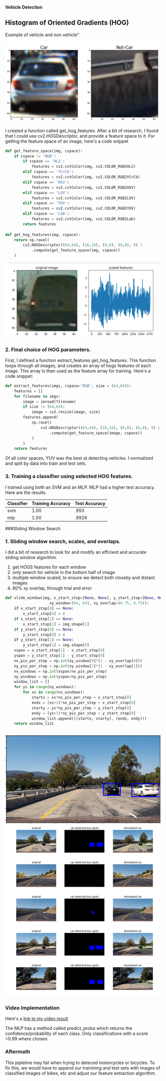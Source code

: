 **Vehicle Detection**

[//]: # (Image References)
[image1]: ./examples/car_not_car.png
[image2]: ./examples/HOG_example.jpg
[image3]: ./examples/sliding_windows.jpg
[image4]: ./examples/sliding_window.jpg
[image5]: ./examples/bboxes_and_heat.png
[image6]: ./examples/labels_map.png
[image7]: ./examples/output_bboxes.png
[video1]: ./project_video.mp4
[//]: # (Image References)

[one]: ./output_images/one.png 
[two]: ./output_images/two.png 
[three]: ./output_images/three.png 


## Histogram of Oriented Gradients (HOG)

Example of vehicle and non vehicle"

![alt text][image1]

I created a function called get_hog_features. After a bit of research, I found that I could use cv2.HOGDescriptor, and provide a feature space to it. For getting the feature space of an image, here's a code snippet

```python
def get_feature_space(img, cspace):
    if cspace != 'RGB':
        if cspace == 'HLS':
            features = cv2.cvtColor(img, cv2.COLOR_RGB2HLS)
        elif cspace == 'YCrCb':
            features = cv2.cvtColor(img, cv2.COLOR_RGB2YCrCb)
        elif cspace == 'HSV':
            features = cv2.cvtColor(img, cv2.COLOR_RGB2HSV)
        elif cspace == 'LUV':
            features = cv2.cvtColor(img, cv2.COLOR_RGB2LUV)
        elif cspace == 'YUV':
            features = cv2.cvtColor(img, cv2.COLOR_RGB2YUV)
        elif cspace == 'Lab':
            features = cv2.cvtColor(img, cv2.COLOR_RGB2Lab)
        return features

def get_hog_features(img, cspace):
    return np.ravel(
        cv2.HOGDescriptor((64,64), (16,16), (8,8), (8,8), 9) \
            .compute(get_feature_space(img, cspace))
    )
```

![alt text][two]

### 2. Final choice of HOG parameters.

First, I defined a function extract_features get_hog_features. This function loops through all images, and creates an array of hogs features of each image. This array is then used as the feature array for training.  Here's a code snippet:

```python
def extract_features(imgs, cspace='RGB', size = (64,64)):
    features = []
    for filename in imgs:
        image = imread(filename)
        if size != (64,64):
            image = cv2.resize(image, size)
        features.append(
            np.ravel(
                cv2.HOGDescriptor((64,64), (16,16), (8,8), (8,8), 9) \
                    .compute(get_feature_space(image, cspace))
            )
        )
    return features
```


Of all color spaces, YUV was the best at detecting vehicles. 
I normalized and split by data into train and test sets.

### 3. Training a classifier using selected HOG features.

I trained using both an SVM and an MLP. MLP had a higher test accuracy. Here are the results. 

|Classifier|Training Accuracy|Test Accuracy|
|----------|-----------------|-------------|
|svm |1.00|.950|
|mlp |1.00|.9926|

###Sliding Window Search

### 1. Sliding window search, scales, and overlaps. 

I did a bit of research to look for and modify an efficient and accurate sliding window algorithm.

1. get HOGS features for each window
2. only search for vehicle in the bottom half of image
3. multiple window scaled, to ensure we detect both closeby and distant images. 
4. 80% xy overlap, through trial and error

```python
def slide_window(img, x_start_stop=[None, None], y_start_stop=[None, None], 
                    xy_window=(64, 64), xy_overlap=(0.75, 0.75)):
    if x_start_stop[0] == None:
        x_start_stop[0] = 0
    if x_start_stop[1] == None:
        x_start_stop[1] = img.shape[1]
    if y_start_stop[0] == None:
        y_start_stop[0] = 0
    if y_start_stop[1] == None:
        y_start_stop[1] = img.shape[0]
    xspan = x_start_stop[1] - x_start_stop[0]
    yspan = y_start_stop[1] - y_start_stop[0]
    nx_pix_per_step = np.int(xy_window[0]*(1 - xy_overlap[0]))
    ny_pix_per_step = np.int(xy_window[1]*(1 - xy_overlap[1]))
    nx_windows = np.int(xspan/nx_pix_per_step) 
    ny_windows = np.int(yspan/ny_pix_per_step)
    window_list = []
    for ys in range(ny_windows):
        for xs in range(nx_windows):
            startx = xs*nx_pix_per_step + x_start_stop[0]
            endx = (xs+1)*nx_pix_per_step + x_start_stop[0]
            starty = ys*ny_pix_per_step + y_start_stop[0]
            endy = (ys+1)*ny_pix_per_step + y_start_stop[0]
            window_list.append(((startx, starty), (endx, endy)))
    return window_list
```

![alt text][one]
![alt text][three]
---

### Video Implementation

Here's a [link to my video result](./result.mp4)

The MLP has a method called predict_proba which returns the confidence/probability of each class.
Only classifications with a score >0.99 where chosen.


### Aftermath

This pipleline may fail when trying to deteced motorcycles or bicycles. To fix this, we would have to append our trainining and test sets with images of classified images of bikes, etc and adjust our feature extraction algorithm.


